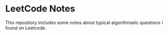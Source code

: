 # LeetCode Notes

This repository includes some notes about typical algorithmatic questions I found on Leetcode.